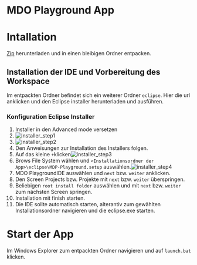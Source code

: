 # MDO Playground App

# Intallation

[Zip](https://devel.data-in-motion.biz/jenkins/view/Jena/job/de.jena/job/MDO/job/main/lastSuccessfulBuild/artifact/de.jena.mdo.playground.app/generated/distributions/executable/playground.zip) herunterladen und in einen bleibigen Ordner entpacken.

## Installation der IDE und Vorbereitung des Workspace

Im entpackten Ordner befindet sich ein weiterer Ordner `eclipse`. Hier die url anklicken und den Eclipse installer herunterladen und ausführen.

### Konfiguration Eclipse Installer

1. Installer in den Advanced mode versetzen
2. ![installer_step1](N:\git\jena\MDO\de.jena.mdo.playground.app\resources\root\eclipse\images\installer_step1.png)
3. ![installer_step2](N:\git\jena\MDO\de.jena.mdo.playground.app\resources\root\eclipse\images\installer_step2.png)
4. Den Anweisungen zur Installation des Installers folgen.
5. Auf das kleine `+`klicken![installer_step3](N:\git\jena\MDO\de.jena.mdo.playground.app\resources\root\eclipse\images\installer_step3.png) 
6. Brows File System wählen und `<Installationsordner der App>\eclipse\MDP-Playground.setup` auswählen.![installer_step4](N:\git\jena\MDO\de.jena.mdo.playground.app\resources\root\eclipse\images\installer_step4.png)
7. MDO PlaygroundIDE auswählen und `next` bzw. `weiter` anklicken.
8. Den Screen Projects bzw. Projekte mit `next` bzw. `weiter` überspringen.
9. Beliebigen `root install folder` auswählen und mit `next` bzw. `weiter` zum nächsten Screen springen.
10. Installation mit finish starten.
11. Die IDE sollte automatisch starten, alterantiv zum gewählten Installationsordner navigieren und die eclipse.exe starten.

# Start der App

Im Windows Explorer zum entpackten Ordner navigieren und auf `launch.bat` klicken.


